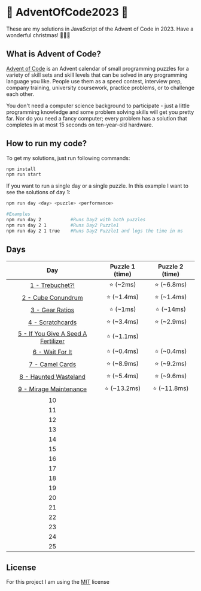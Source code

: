 # 🎄 AdventOfCode2023 🎄

These are my solutions in JavaScript of the Advent of Code in 2023. Have a wonderful christmas! 🎄🎄🎄

## What is Advent of Code?

[Advent of Code](https://adventofcode.com/) is an Advent calendar of small programming puzzles for a variety of skill sets and skill levels that can be solved in any programming language you like. People use them as a speed contest, interview prep, company training, university coursework, practice problems, or to challenge each other.

You don't need a computer science background to participate - just a little programming knowledge and some problem solving skills will get you pretty far. Nor do you need a fancy computer; every problem has a solution that completes in at most 15 seconds on ten-year-old hardware.

## How to run my code?

To get my solutions, just run following commands:

```bash
npm install
npm run start
```

If you want to run a single day or a single puzzle. In this example I want to see the solutions of day 1:

```bash
npm run day <day> <puzzle> <performance>

#Examples
npm run day 2           #Runs Day2 with both puzzles
npm run day 2 1         #Runs Day2 Puzzle1
npm run day 2 1 true    #Runs Day2 Puzzle1 and logs the time in ms
```

## Days

| Day | Puzzle 1 (time) | Puzzle 2 (time) |
|:-:|:-:|:-:|
| [1 - Trebuchet?!](days/day1.js) | ⭐️ (~2ms) | ⭐️ (~6.8ms)|
| [2 - Cube Conundrum](days/day2.js) | ⭐️ (~1.4ms) | ⭐️ (~1.4ms)|
| [3 - Gear Ratios](days/day3.js) | ⭐️ (~1ms) | ⭐️ (~14ms) |
| [4 - Scratchcards](days/day4.js) | ⭐️ (~3.4ms) | ⭐️ (~2.9ms) |
| [5 - If You Give A Seed A Fertilizer](days/day5.js) | ⭐️ (~1.1ms) |  |
| [6 - Wait For It](days/day6.js) | ⭐️ (~0.4ms) | ⭐️ (~0.4ms) |
| [7 - Camel Cards](days/day7.js) | ⭐️ (~8.9ms) | ⭐️ (~9.2ms) |
| [8 - Haunted Wasteland](days/day8.js) | ⭐️ (~5.4ms) | ⭐️ (~9.6ms) |
| [9 - Mirage Maintenance](days/day9.js) | ⭐️ (~13.2ms) | ⭐️ (~11.8ms) |
| 10 |  |  |
| 11 |  |  |
| 12 |  |  |
| 13 |  |  |
| 14 |  |  |
| 15 |  |  |
| 16 |  |  |
| 17 |  |  |
| 18 |  |  |
| 19 |  |  |
| 20 |  |  |
| 21 |  |  |
| 22 |  |  |
| 23 |  |  |
| 24 |  |  |
| 25 |  |  |

## License

For this project I am using the [MIT](https://choosealicense.com/licenses/mit/) license
